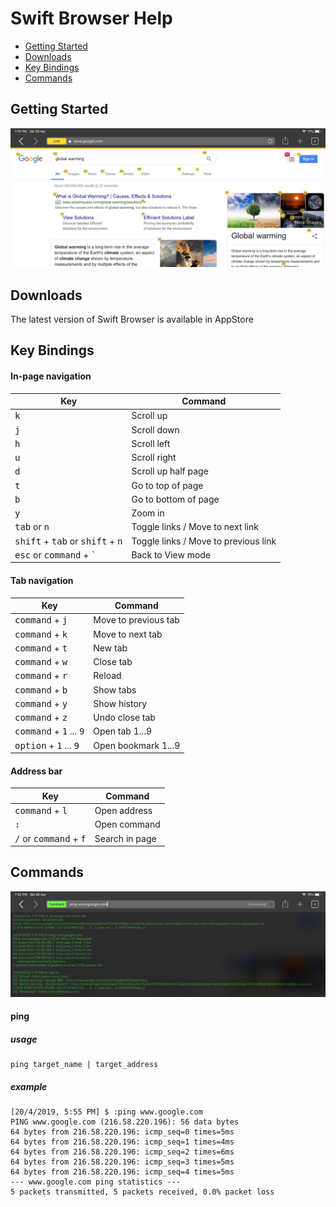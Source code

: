 # Swift Browser Help

- [Getting Started](#getting-started)
- [Downloads](#downloads)
- [Key Bindings](#key-bindings)
- [Commands](#commands)

## Getting Started
  ![Screen Shot](Resources/swift-browser-screen-01.jpg)

## Downloads
The latest version of Swift Browser is available in AppStore

## Key Bindings
#### In-page navigation
Key | Command
--- | ---
<kbd>k</kbd> | Scroll up
<kbd>j</kbd> | Scroll down
<kbd>h</kbd> | Scroll left
<kbd>u</kbd> | Scroll right
<kbd>d</kbd> | Scroll up half page
<kbd>t</kbd> | Go to top of page
<kbd>b</kbd> | Go to bottom of page
<kbd>y</kbd> | Zoom in
<kbd>tab</kbd> or <kbd>n</kbd> | Toggle links / Move to next link
<kbd>shift</kbd> + <kbd>tab</kbd> or <kbd>shift</kbd> + <kbd>n</kbd> | Toggle links / Move to previous link
<kbd>esc</kbd> or <kbd>command</kbd> + <kbd>`</kbd> | Back to View mode

#### Tab navigation
Key | Command
--- | ---
<kbd>command</kbd> + <kbd>j</kbd> | Move to previous tab
<kbd>command</kbd> + <kbd>k</kbd> | Move to next tab
<kbd>command</kbd> + <kbd>t</kbd> | New tab
<kbd>command</kbd> + <kbd>w</kbd> | Close tab
<kbd>command</kbd> + <kbd>r</kbd> | Reload
<kbd>command</kbd> + <kbd>b</kbd> | Show tabs
<kbd>command</kbd> + <kbd>y</kbd> | Show history
<kbd>command</kbd> + <kbd>z</kbd> | Undo close tab
<kbd>command</kbd> + <kbd>1</kbd> ... <kbd>9</kbd> | Open tab 1...9
<kbd>option</kbd> + <kbd>1</kbd> ... <kbd>9</kbd> | Open bookmark 1...9

#### Address bar
Key | Command
--- | ---
<kbd>command</kbd> + <kbd>l</kbd> | Open address
<kbd>:</kbd> | Open command
<kbd>/</kbd> or <kbd>command</kbd> + <kbd>f</kbd> | Search in page

## Commands
  ![Screen Shot](Resources/swift-browser-screen-02.jpg)

#### ping
##### usage
```
ping target_name | target_address
```

##### example
```
[20/4/2019, 5:55 PM] $ :ping www.google.com
PING www.google.com (216.58.220.196): 56 data bytes
64 bytes from 216.58.220.196: icmp_seq=0 times=5ms
64 bytes from 216.58.220.196: icmp_seq=1 times=4ms
64 bytes from 216.58.220.196: icmp_seq=2 times=6ms
64 bytes from 216.58.220.196: icmp_seq=3 times=5ms
64 bytes from 216.58.220.196: icmp_seq=4 times=5ms
--- www.google.com ping statistics ---
5 packets transmitted, 5 packets received, 0.0% packet loss
```
